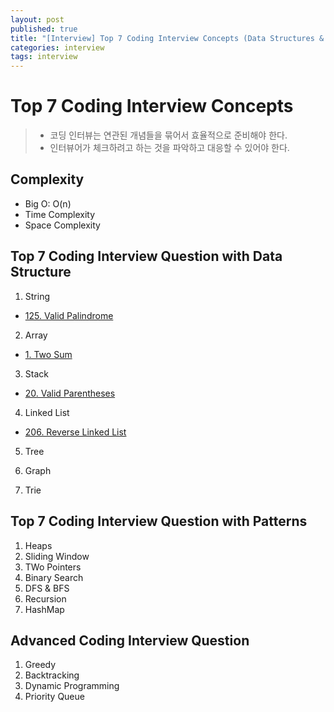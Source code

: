 ```yaml
---
layout: post
published: true
title: "[Interview] Top 7 Coding Interview Concepts (Data Structures & Algorithms)"
categories: interview
tags: interview 
---
```


# Top 7 Coding Interview Concepts
> - 코딩 인터뷰는 연관된 개념들을 묶어서 효율적으로 준비해야 한다.
> - 인터뷰어가 체크하려고 하는 것을 파악하고 대응할 수 있어야 한다.

## Complexity
- Big O: O(n)
- Time Complexity
- Space Complexity

## Top 7 Coding Interview Question with Data Structure

1. String
- [125. Valid Palindrome](https://leetcode.com/problems/valid-palindrome/)

2. Array
- [1. Two Sum](https://leetcode.com/problems/two-sum/)

3. Stack
- [20. Valid Parentheses](https://leetcode.com/problems/valid-parentheses/)

4. Linked List
- [206. Reverse Linked List](https://leetcode.com/problems/reverse-linked-list/)

5. Tree

6. Graph
7. Trie

## Top 7 Coding Interview Question with Patterns

1. Heaps
2. Sliding Window
3. TWo Pointers
4. Binary Search
5. DFS & BFS
6. Recursion
7. HashMap

## Advanced Coding Interview Question
1. Greedy
2. Backtracking
3. Dynamic Programming
4. Priority Queue